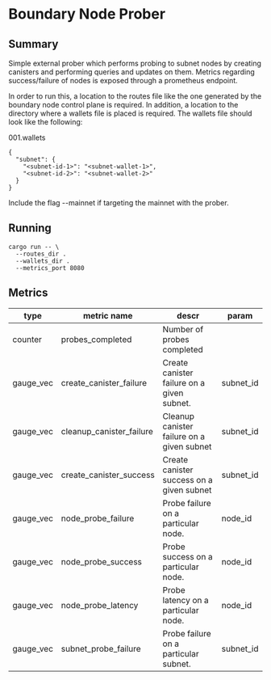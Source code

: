 # Boundary Node Prober

## Summary

Simple external prober which performs probing to subnet nodes by 
creating canisters and performing queries and updates on them. Metrics
regarding success/failure of nodes is exposed through a prometheus 
endpoint. 

In order to run this, a location to the routes file like the one
generated by the boundary node control plane is required. In
addition, a location to the directory where a wallets file is 
placed is required. The wallets file should look like the following:

001.wallets
```
{
  "subnet": {
    "<subnet-id-1>": "<subnet-wallet-1>",
    "<subnet-id-2>": "<subnet-wallet-2>"
  }
}
```

Include the flag --mainnet if targeting the mainnet with the prober.

## Running

   ```
   cargo run -- \
     --routes_dir .
     --wallets_dir .
     --metrics_port 8080
   ```
## Metrics

|type|metric name|descr|param|
|-----|----|----|---|
|counter| probes_completed |Number of probes completed ||
|gauge_vec|create_canister_failure| Create canister failure on a given subnet. |subnet_id|
|gauge_vec| cleanup_canister_failure| Cleanup canister failure on a given subnet |subnet_id|
|gauge_vec |create_canister_success |Create canister success on a given subnet |subnet_id|
|gauge_vec| node_probe_failure |Probe failure on a particular node. |node_id|
|gauge_vec| node_probe_success |Probe success on a particular node. |node_id|
|gauge_vec| node_probe_latency |Probe latency on a particular node. |node_id|
|gauge_vec| subnet_probe_failure |Probe failure on a particular subnet.| subnet_id|
